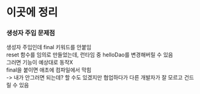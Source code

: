 # 이곳에 정리

### 생성자 주입 문제점
생성자 주입인데 final 키워드를 안붙임<br>
reset 함수를 임의로 만들었는데, 런타임 중 helloDao를 변경해버릴 수 있음<br>
그러면 기능이 예상대로 동작X<br>
final을 붙이면 애초에 컴파일에서 막힘<br>
-> 내가 안그러면 되는데? 할 수도 있겠지만 협업하다가 다른 개발자가 잘 모르고 건드릴 수 있음
